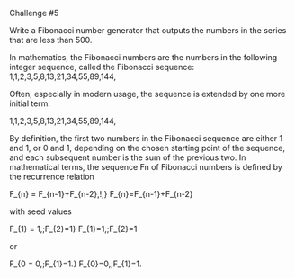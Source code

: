 Challenge #5

Write a Fibonacci number generator that outputs the numbers in the series that are less than 500.

In mathematics, the Fibonacci numbers are the numbers in the following integer sequence, called the Fibonacci sequence:
1,1,2,3,5,8,13,21,34,55,89,144,

 Often, especially in modern usage, the sequence is extended by one more initial term:

1,1,2,3,5,8,13,21,34,55,89,144,



By definition, the first two numbers in the Fibonacci sequence are either 1 and 1, or 0 and 1, depending on the chosen starting point of the sequence, and each subsequent number is the sum of the previous two.
In mathematical terms, the sequence Fn of Fibonacci numbers is defined by the recurrence relation

 F_{n} = F_{n-1}+F_{n-2},\!\,} F_{n}=F_{n-1}+F_{n-2}

with seed values

 F_{1} = 1,\;F_{2}=1} F_{1}=1,\;F_{2}=1

or

 F_{0 = 0,\;F_{1}=1.} F_{0}=0,\;F_{1}=1.